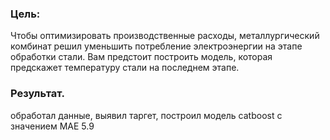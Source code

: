 ### Цель:
Чтобы оптимизировать производственные расходы, металлургический комбинат  решил уменьшить потребление электроэнергии на этапе обработки стали. Вам предстоит построить модель, которая предскажет температуру стали на последнем этапе.
### Результат.
обработал данные, выявил таргет, построил модель catboost с значением MAE 5.9
